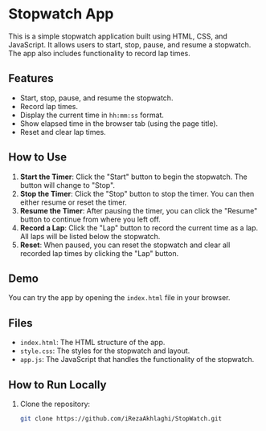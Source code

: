 # Stopwatch App

This is a simple stopwatch application built using HTML, CSS, and JavaScript. It allows users to start, stop, pause, and resume a stopwatch. The app also includes functionality to record lap times.

## Features

- Start, stop, pause, and resume the stopwatch.
- Record lap times.
- Display the current time in `hh:mm:ss` format.
- Show elapsed time in the browser tab (using the page title).
- Reset and clear lap times.

## How to Use

1. **Start the Timer**: Click the "Start" button to begin the stopwatch. The button will change to "Stop".
2. **Stop the Timer**: Click the "Stop" button to stop the timer. You can then either resume or reset the timer.
3. **Resume the Timer**: After pausing the timer, you can click the "Resume" button to continue from where you left off.
4. **Record a Lap**: Click the "Lap" button to record the current time as a lap. All laps will be listed below the stopwatch.
5. **Reset**: When paused, you can reset the stopwatch and clear all recorded lap times by clicking the "Lap" button.

## Demo

You can try the app by opening the `index.html` file in your browser.

## Files

- `index.html`: The HTML structure of the app.
- `style.css`: The styles for the stopwatch and layout.
- `app.js`: The JavaScript that handles the functionality of the stopwatch.

## How to Run Locally

1. Clone the repository:
   ```bash
   git clone https://github.com/iRezaAkhlaghi/StopWatch.git


